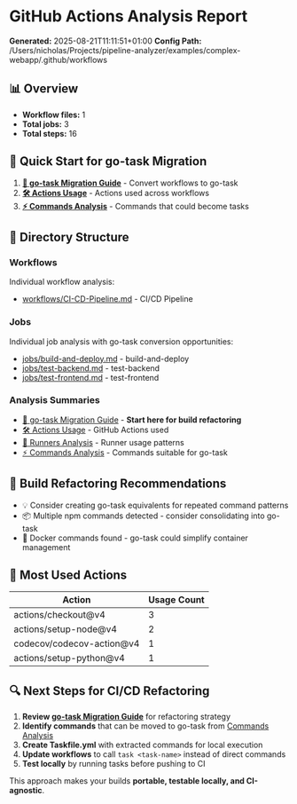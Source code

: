 # GitHub Actions Analysis Report

**Generated:** 2025-08-21T11:11:51+01:00
**Config Path:** /Users/nicholas/Projects/pipeline-analyzer/examples/complex-webapp/.github/workflows

## 📊 Overview

- **Workflow files:** 1
- **Total jobs:** 3  
- **Total steps:** 16

## 🚀 Quick Start for go-task Migration

1. **[🔄 go-task Migration Guide](summaries/go-task-migration.md)** - Convert workflows to go-task
2. **[🛠️ Actions Usage](summaries/actions-usage.md)** - Actions used across workflows
3. **[⚡ Commands Analysis](summaries/commands-analysis.md)** - Commands that could become tasks

## 📁 Directory Structure

### Workflows
Individual workflow analysis:

- [workflows/CI-CD-Pipeline.md](workflows/CI-CD-Pipeline.md) - CI/CD Pipeline

### Jobs
Individual job analysis with go-task conversion opportunities:

- [jobs/build-and-deploy.md](jobs/build-and-deploy.md) - build-and-deploy
- [jobs/test-backend.md](jobs/test-backend.md) - test-backend
- [jobs/test-frontend.md](jobs/test-frontend.md) - test-frontend

### Analysis Summaries

- [🔄 go-task Migration Guide](summaries/go-task-migration.md) - **Start here for build refactoring**
- [🛠️ Actions Usage](summaries/actions-usage.md) - GitHub Actions used
- [🏃 Runners Analysis](summaries/runners-analysis.md) - Runner usage patterns  
- [⚡ Commands Analysis](summaries/commands-analysis.md) - Commands suitable for go-task

## 🎯 Build Refactoring Recommendations

- 💡 Consider creating go-task equivalents for repeated command patterns
- 📦 Multiple npm commands detected - consider consolidating into go-task
- 🐳 Docker commands found - go-task could simplify container management

## 🔧 Most Used Actions

| Action | Usage Count |
|--------|-------------|
| actions/checkout@v4 | 3 |
| actions/setup-node@v4 | 2 |
| codecov/codecov-action@v4 | 1 |
| actions/setup-python@v4 | 1 |

## 🔍 Next Steps for CI/CD Refactoring

1. **Review [go-task Migration Guide](summaries/go-task-migration.md)** for refactoring strategy
2. **Identify commands** that can be moved to go-task from [Commands Analysis](summaries/commands-analysis.md)
3. **Create Taskfile.yml** with extracted commands for local execution
4. **Update workflows** to call `task <task-name>` instead of direct commands
5. **Test locally** by running tasks before pushing to CI

This approach makes your builds **portable, testable locally, and CI-agnostic**.
